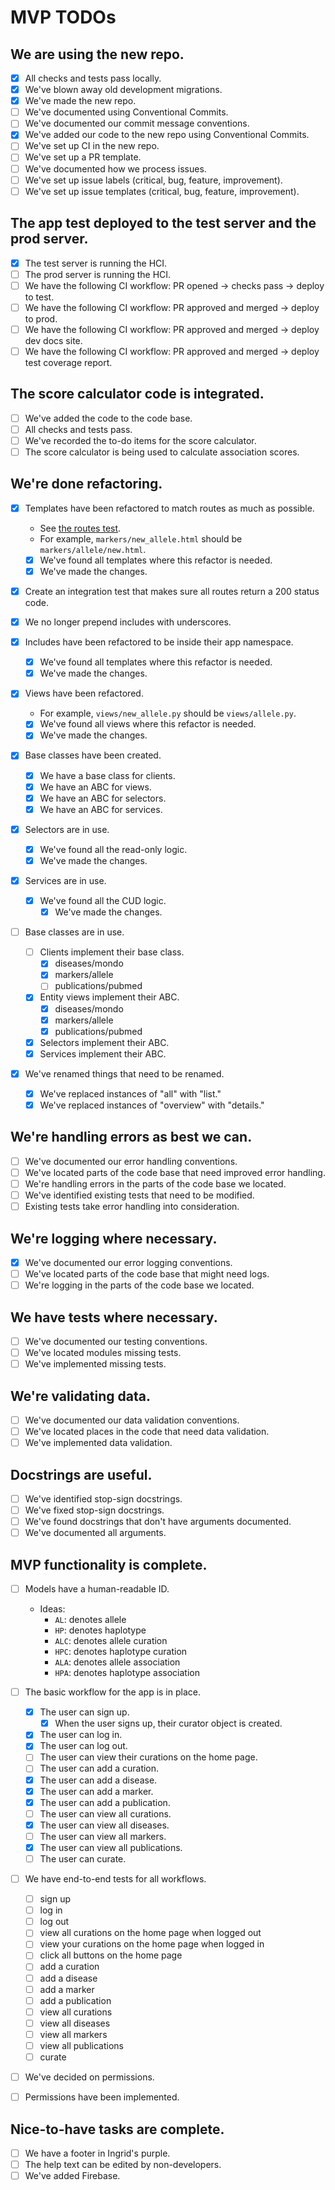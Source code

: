 # MVP TODOs

## We are using the new repo.

- [x] All checks and tests pass locally.
- [x] We've blown away old development migrations.
- [x] We've made the new repo.
- [ ] We've documented using Conventional Commits.
- [ ] We've documented our commit message conventions.
- [x] We've added our code to the new repo using Conventional Commits.
- [ ] We've set up CI in the new repo.
- [ ] We've set up a PR template.
- [ ] We've documented how we process issues.
- [ ] We've set up issue labels (critical, bug, feature, improvement).
- [ ] We've set up issue templates (critical, bug, feature, improvement).

## The app test deployed to the test server and the prod server.

- [x] The test server is running the HCI.
- [ ] The prod server is running the HCI.
- [ ] We have the following CI workflow: PR opened → checks pass → deploy to test.
- [ ] We have the following CI workflow: PR approved and merged → deploy to prod.
- [ ] We have the following CI workflow: PR approved and merged → deploy dev docs site.
- [ ] We have the following CI workflow: PR approved and merged → deploy test coverage report.

## The score calculator code is integrated.

- [ ] We've added the code to the code base.
- [ ] All checks and tests pass.
- [ ] We've recorded the to-do items for the score calculator.
- [ ] The score calculator is being used to calculate association scores.

## We're done refactoring.

- [x] Templates have been refactored to match routes as much as possible.
    - See [the routes test](./src/tests/integration/routes_test.py).
    - For example, `markers/new_allele.html` should be `markers/allele/new.html`.
    - [x] We've found all templates where this refactor is needed.
    - [x] We've made the changes.

- [x] Create an integration test that makes sure all routes return a 200 status code.

- [x] We no longer prepend includes with underscores.
- [x] Includes have been refactored to be inside their app namespace.
    - [x] We've found all templates where this refactor is needed.
    - [x] We've made the changes.

- [x] Views have been refactored.
    - For example, `views/new_allele.py` should be `views/allele.py`.
    - [x] We've found all views where this refactor is needed.
    - [x] We've made the changes.

- [x] Base classes have been created.
    - [x] We have a base class for clients.
    - [x] We have an ABC for views.
    - [x] We have an ABC for selectors.
    - [x] We have an ABC for services.

- [x] Selectors are in use.
    - [x] We've found all the read-only logic.
    - [x] We've made the changes.

- [x] Services are in use.
    - [x] We've found all the CUD logic.
        - [x] We've made the changes.

- [ ] Base classes are in use.
    - [ ] Clients implement their base class.
        - [x] diseases/mondo
        - [x] markers/allele
        - [ ] publications/pubmed
    - [x] Entity views implement their ABC.
        - [x] diseases/mondo
        - [x] markers/allele
        - [x] publications/pubmed
    - [x] Selectors implement their ABC.
    - [x] Services implement their ABC.

- [x] We've renamed things that need to be renamed.
    - [x] We've replaced instances of "all" with "list."
    - [x] We've replaced instances of "overview" with "details."

## We're handling errors as best we can.

- [ ] We've documented our error handling conventions.
- [ ] We've located parts of the code base that need improved error handling.
- [ ] We're handling errors in the parts of the code base we located.
- [ ] We've identified existing tests that need to be modified.
- [ ] Existing tests take error handling into consideration.

## We're logging where necessary.

- [x] We've documented our error logging conventions.
- [ ] We've located parts of the code base that might need logs.
- [ ] We're logging in the parts of the code base we located.

## We have tests where necessary.

- [ ] We've documented our testing conventions.
- [ ] We've located modules missing tests.
- [ ] We've implemented missing tests.

## We're validating data.

- [ ] We've documented our data validation conventions.
- [ ] We've located places in the code that need data validation.
- [ ] We've implemented data validation.

## Docstrings are useful.

- [ ] We've identified stop-sign docstrings.
- [ ] We've fixed stop-sign docstrings.
- [ ] We've found docstrings that don't have arguments documented.
- [ ] We've documented all arguments.

## MVP functionality is complete.

- [ ] Models have a human-readable ID.
    - Ideas:
        - `AL`: denotes allele
        - `HP`: denotes haplotype
        - `ALC`: denotes allele curation
        - `HPC`: denotes haplotype curation
        - `ALA`: denotes allele association
        - `HPA`: denotes haplotype association

- [ ] The basic workflow for the app is in place.
    - [x] The user can sign up.
        - [x] When the user signs up, their curator object is created.
    - [x] The user can log in.
    - [x] The user can log out.
    - [ ] The user can view their curations on the home page.
    - [ ] The user can add a curation.
    - [x] The user can add a disease.
    - [x] The user can add a marker.
    - [x] The user can add a publication.
    - [ ] The user can view all curations.
    - [x] The user can view all diseases.
    - [ ] The user can view all markers.
    - [x] The user can view all publications.
    - [ ] The user can curate.

- [ ] We have end-to-end tests for all workflows.
    - [ ] sign up
    - [ ] log in
    - [ ] log out
    - [ ] view all curations on the home page when logged out
    - [ ] view your curations on the home page when logged in
    - [ ] click all buttons on the home page
    - [ ] add a curation
    - [ ] add a disease
    - [ ] add a marker
    - [ ] add a publication
    - [ ] view all curations
    - [ ] view all diseases
    - [ ] view all markers
    - [ ] view all publications
    - [ ] curate

- [ ] We've decided on permissions.
- [ ] Permissions have been implemented.

## Nice-to-have tasks are complete.

- [ ] We have a footer in Ingrid's purple.
- [ ] The help text can be edited by non-developers.
- [ ] We've added Firebase.
